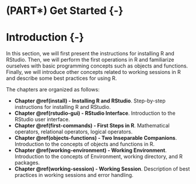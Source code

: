 # (PART\*) Get Started {-}

# Introduction {-}

In this section, we will first present the instructions for installing R and RStudio. Then, we will perform the first operations in R and familiarize ourselves with basic programming concepts such as objects and functions. Finally, we will introduce other concepts related to working sessions in R and describe some best practices for using R.

The chapters are organized as follows:

- **Chapter \@ref(install) - Installing R and RStudio**. Step-by-step instructions for installing R and RStudio.
- **Chapter \@ref(rstudio-gui) - RStudio Interface**. Introduction to the RStudio user interface.
- **Chapter \@ref(first-commands) - First Steps in R**. Mathematical operators, relational operators, logical operators.
- **Chapter \@ref(objects-functions) - Two Inseparable Companions**. Introduction to the concepts of objects and functions in R.
- **Chapter \@ref(working-environment) - Working Environment**. Introduction to the concepts of Environment, working directory, and R packages.
- **Chapter \@ref(working-session) - Working Session**. Description of best practices in working sessions and error handling.

